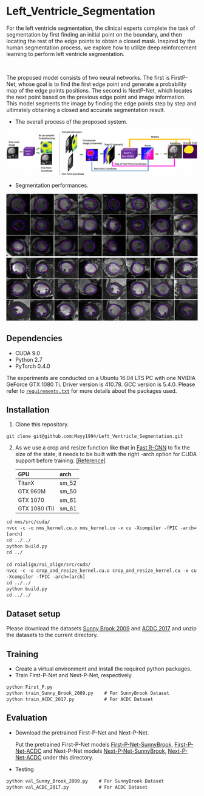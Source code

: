 # Left_Ventricle_Segmentation

For the left ventricle segmentation, the clinical experts complete the task of segmentation by first finding an initial point on the boundary, and then locating the rest of the edge points to obtain a closed mask. Inspired by the human segmentation process, we explore how to utilize deep reinforcement learning to perform left ventricle segmentation. 


<p align="center"><img src="./images/demo.gif" width="300" alt="" /></p>

The proposed model consists of two neural networks. The first is FirstP-Net, whose goal is to find the first edge point and generate a probability map of the edge points positions. The second is NextP-Net, which locates the next point based on the previous edge point and image information. This model segments the image by finding the edge points step by step and ultimately obtaining a closed and accurate segmentation result.


- The overall process of the proposed system.
<p align="center"><img src="./images/image1.png" width="1000" alt="" /></p>

- Segmentation performances.
<p align="center"><img src="./images/image2.png" width="800" alt="" /></p>



## Dependencies
- CUDA 9.0
- Python 2.7
- PyTorch 0.4.0


The experiments are conducted on a Ubuntu 16.04 LTS PC with one NVIDIA GeForce GTX 1080 Ti. Driver version is 410.78. GCC version is 5.4.0. Please refer to [`requirements.txt`](requirements.txt) for more details about the packages used.


## Installation
1. Clone this repository.
```
git clone git@github.com:Mayy1994/Left_Ventricle_Segmentation.git
```

2. As we use a crop and resize function like that in [Fast R-CNN](https://github.com/longcw/RoIAlign.pytorch) to fix the size of the state, it needs to be built with the right -arch option for CUDA support before training. [[Reference]](https://github.com/multimodallearning/pytorch-mask-rcnn)

    | GPU | arch |
    | --- | --- |
    | TitanX | sm_52 |
    | GTX 960M | sm_50 |
    | GTX 1070 | sm_61 |
    | GTX 1080 (Ti) | sm_61 |

```
cd nms/src/cuda/
nvcc -c -o nms_kernel.cu.o nms_kernel.cu -x cu -Xcompiler -fPIC -arch=[arch]
cd ../../
python build.py
cd ../

cd roialign/roi_align/src/cuda/
nvcc -c -o crop_and_resize_kernel.cu.o crop_and_resize_kernel.cu -x cu -Xcompiler -fPIC -arch=[arch]
cd ../../
python build.py
cd ../../
```
        
## Dataset setup
Please download the datasets [Sunny Brook 2009](https://drive.google.com/file/d/1IoNF54XY7WU51sFqtTUBt9t1xJ8fQaYP/view?usp=sharing) and [ACDC 2017](https://drive.google.com/file/d/1Pu5mYIBI6rEqh0AuJxKbNf_8XmGSfbQm/view?usp=sharing) and unzip the datasets to the current directory.

## Training
- Create a virtual environment and install the required python packages.
- Train First-P-Net and Next-P-Net, respectively.
```
python First_P.py
python train_Sunny_Brook_2009.py    # For SunnyBrook Dataset
python train_ACDC_2017.py           # For ACDC Dataset
```

## Evaluation
- Download the pretrained First-P-Net and Next-P-Net. 

   Put the pretrained First-P-Net models [First-P-Net-SunnyBrook](https://drive.google.com/file/d/1ihYlEgsc8B2JN0s0wNs44V7cqB0aXXJa/view?usp=sharing), [First-P-Net-ACDC](https://drive.google.com/file/d/1xBbaD0TK9L-I3F3ufS909BtAFdb1qkYn/view?usp=sharing) and Next-P-Net models [Next-P-Net-SunnyBrook](https://drive.google.com/file/d/1c64qQ8-nEIUm8cEx35bElzMRpdJ2GW1B/view?usp=sharing), [Next-P-Net-ACDC](https://drive.google.com/file/d/12oR09pA7iiOqVuO4GJCdqjt9YVrB-jMV/view?usp=sharing) under this directory.

- Testing
```
python val_Sunny_Brook_2009.py    # For SunnyBrook Dataset
python val_ACDC_2017.py           # For ACDC Dataset
```



        


